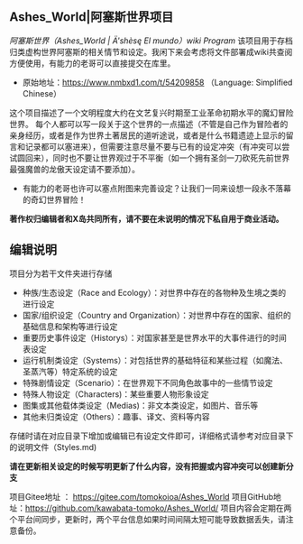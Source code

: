 ## Ashes_World|阿塞斯世界项目
*阿塞斯世界（Ashes_World | Ä'shèsę El mundo）wiki Program*
该项目用于存档归类虚构世界阿塞斯的相关情节和设定。我闲下来会考虑将文件部署成wiki共查阅方便使用，有能力的老哥可以直接提交在库里。
+ 原始地址：<https://www.nmbxd1.com/t/54209858> （Language: Simplified Chinese）

这个项目描述了一个文明程度大约在文艺复兴时期至工业革命初期水平的魔幻冒险世界。
每个人都可以写一段关于这个世界的一点描述（不管是自己作为冒险者的亲身经历，或者是作为世界土著居民的道听途说，或者是什么书籍遗迹上显示的留言和记录都可以塞进来），但需要注意尽量不要与已有的设定冲突（有冲突可以尝试圆回来），同时也不要让世界观过于不平衡（如一个拥有圣剑一刀砍死先前世界最强魔兽的龙傲天设定请不要添加）。
+ 有能力的老哥也许可以塞点附图来完善设定？让我们一同来设想一段永不落幕的奇幻世界冒险！

__著作权归编辑者和X岛共同所有，请不要在未说明的情况下私自用于商业活动。__

## 编辑说明
项目分为若干文件夹进行存储
+ 种族/生态设定（Race and Ecology）：对世界中存在的各物种及生境之类的进行设定
+ 国家/组织设定（Country and Organization）：对世界中存在的国家、组织的基础信息和架构等进行设定
+ 重要历史事件设定（Historys）：对国家甚至是世界水平的大事件进行的时间表设定
+ 运行机制类设定（Systems）：对包括世界的基础特征和某些过程（如魔法、圣蒸汽等）特定系统的设定
+ 特殊剧情设定（Scenario）：在世界观下不同角色故事中的一些情节设定
+ 特殊人物设定（Characters)：某些重要人物形象设定
+ 图集或其他载体类设定（Medias)：非文本类设定，如图片、音乐等
+ 其他未归类设定（Others）：趣事、译文、资料等内容

存储时请在对应目录下增加或编辑已有设定文件即可，详细格式请参考对应目录下的说明文件（Styles.md)

__请在更新相关设定的时候写明更新了什么内容，没有把握或内容冲突可以创建新分支__

项目Gitee地址 ： <https://gitee.com/tomokoioa/Ashes_World>
项目GitHub地址：<https://github.com/kawabata-tomoko/Ashes_World/>
项目内容会定期在两个平台间同步，更新时，两个平台信息如果时间间隔太短可能导致数据丢失，请注意备份。
